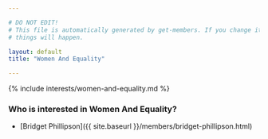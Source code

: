 ```yaml
---

# DO NOT EDIT!
# This file is automatically generated by get-members. If you change it, bad
# things will happen.

layout: default
title: "Women And Equality"

---
```


{% include interests/women-and-equality.md %}

### Who is interested in Women And Equality?


* [Bridget Phillipson]({{ site.baseurl }}/members/bridget-phillipson.html)
